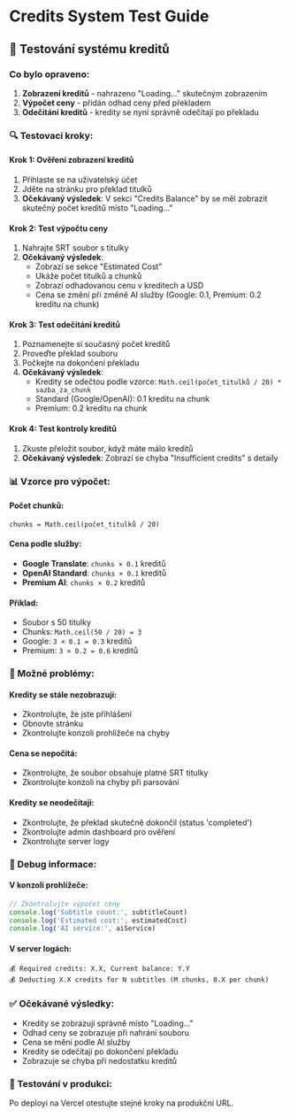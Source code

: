 # Credits System Test Guide

## 🧪 Testování systému kreditů

### Co bylo opraveno:
1. **Zobrazení kreditů** - nahrazeno "Loading..." skutečným zobrazením
2. **Výpočet ceny** - přidán odhad ceny před překladem
3. **Odečítání kreditů** - kredity se nyní správně odečítají po překladu

### 🔍 Testovací kroky:

#### Krok 1: Ověření zobrazení kreditů
1. Přihlaste se na uživatelský účet
2. Jděte na stránku pro překlad titulků
3. **Očekávaný výsledek**: V sekci "Credits Balance" by se měl zobrazit skutečný počet kreditů místo "Loading..."

#### Krok 2: Test výpočtu ceny
1. Nahrajte SRT soubor s titulky
2. **Očekávaný výsledek**: 
   - Zobrazí se sekce "Estimated Cost"
   - Ukáže počet titulků a chunků
   - Zobrazí odhadovanou cenu v kreditech a USD
   - Cena se změní při změně AI služby (Google: 0.1, Premium: 0.2 kreditu na chunk)

#### Krok 3: Test odečítání kreditů
1. Poznamenejte si současný počet kreditů
2. Proveďte překlad souboru
3. Počkejte na dokončení překladu
4. **Očekávaný výsledek**: 
   - Kredity se odečtou podle vzorce: `Math.ceil(počet_titulků / 20) * sazba_za_chunk`
   - Standard (Google/OpenAI): 0.1 kreditu na chunk
   - Premium: 0.2 kreditu na chunk

#### Krok 4: Test kontroly kreditů
1. Zkuste přeložit soubor, když máte málo kreditů
2. **Očekávaný výsledek**: Zobrazí se chyba "Insufficient credits" s detaily

### 📊 Vzorce pro výpočet:

#### Počet chunků:
```
chunks = Math.ceil(počet_titulků / 20)
```

#### Cena podle služby:
- **Google Translate**: `chunks × 0.1` kreditů
- **OpenAI Standard**: `chunks × 0.1` kreditů  
- **Premium AI**: `chunks × 0.2` kreditů

#### Příklad:
- Soubor s 50 titulky
- Chunks: `Math.ceil(50 / 20) = 3`
- Google: `3 × 0.1 = 0.3` kreditů
- Premium: `3 × 0.2 = 0.6` kreditů

### 🐛 Možné problémy:

#### Kredity se stále nezobrazují:
- Zkontrolujte, že jste přihlášeni
- Obnovte stránku
- Zkontrolujte konzoli prohlížeče na chyby

#### Cena se nepočítá:
- Zkontrolujte, že soubor obsahuje platné SRT titulky
- Zkontrolujte konzoli na chyby při parsování

#### Kredity se neodečítají:
- Zkontrolujte, že překlad skutečně dokončil (status 'completed')
- Zkontrolujte admin dashboard pro ověření
- Zkontrolujte server logy

### 🔧 Debug informace:

#### V konzoli prohlížeče:
```javascript
// Zkontrolujte výpočet ceny
console.log('Subtitle count:', subtitleCount)
console.log('Estimated cost:', estimatedCost)
console.log('AI service:', aiService)
```

#### V server logách:
```
💰 Required credits: X.X, Current balance: Y.Y
💰 Deducting X.X credits for N subtitles (M chunks, 0.X per chunk)
```

### ✅ Očekávané výsledky:
- Kredity se zobrazují správně místo "Loading..."
- Odhad ceny se zobrazuje při nahrání souboru
- Cena se mění podle AI služby
- Kredity se odečítají po dokončení překladu
- Zobrazuje se chyba při nedostatku kreditů

### 📱 Testování v produkci:
Po deployi na Vercel otestujte stejné kroky na produkční URL.
